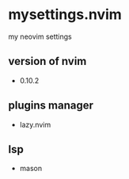 # mysettings.nvim

my neovim settings

## version of nvim

+ 0.10.2

## plugins manager

+ lazy.nvim

## lsp

+ mason

